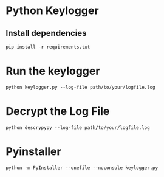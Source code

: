 # Python Keylogger

## Install dependencies

```
pip install -r requirements.txt
```

# Run the keylogger

```
python keylogger.py --log-file path/to/your/logfile.log
```

# Decrypt the Log File

```
python descrypypy --log-file path/to/your/logfile.log
```

# Pyinstaller

```
python -m PyInstaller --onefile --noconsole keylogger.py
```
